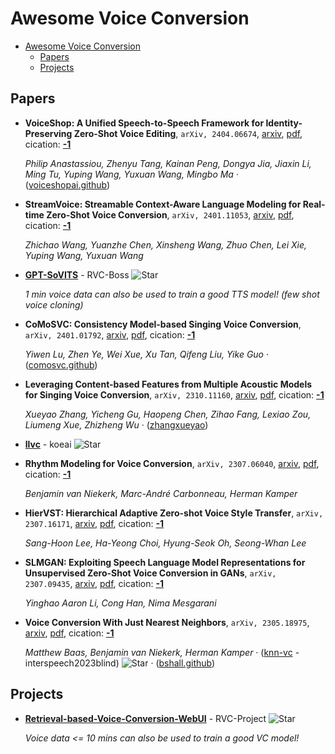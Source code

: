 # Awesome Voice Conversion

- [Awesome Voice Conversion](#awesome-voice-conversion)
  - [Papers](#papers)
  - [Projects](#projects)


## Papers
- **VoiceShop: A Unified Speech-to-Speech Framework for Identity-Preserving
  Zero-Shot Voice Editing**, `arXiv, 2404.06674`, [arxiv](http://arxiv.org/abs/2404.06674v2), [pdf](http://arxiv.org/pdf/2404.06674v2.pdf), cication: [**-1**](None)

	 *Philip Anastassiou, Zhenyu Tang, Kainan Peng, Dongya Jia, Jiaxin Li, Ming Tu, Yuping Wang, Yuxuan Wang, Mingbo Ma* · ([voiceshopai.github](https://voiceshopai.github.io/))
- **StreamVoice: Streamable Context-Aware Language Modeling for Real-time
  Zero-Shot Voice Conversion**, `arXiv, 2401.11053`, [arxiv](http://arxiv.org/abs/2401.11053v2), [pdf](http://arxiv.org/pdf/2401.11053v2.pdf), cication: [**-1**](None)

	 *Zhichao Wang, Yuanzhe Chen, Xinsheng Wang, Zhuo Chen, Lei Xie, Yuping Wang, Yuxuan Wang*
- [**GPT-SoVITS**](https://github.com/RVC-Boss/GPT-SoVITS) - RVC-Boss ![Star](https://img.shields.io/github/stars/RVC-Boss/GPT-SoVITS.svg?style=social&label=Star)

	 *1 min voice data can also be used to train a good TTS model! (few shot voice cloning)*
- **CoMoSVC: Consistency Model-based Singing Voice Conversion**, `arXiv, 2401.01792`, [arxiv](http://arxiv.org/abs/2401.01792v1), [pdf](http://arxiv.org/pdf/2401.01792v1.pdf), cication: [**-1**](None)

	 *Yiwen Lu, Zhen Ye, Wei Xue, Xu Tan, Qifeng Liu, Yike Guo* · ([comosvc.github](https://comosvc.github.io/))
- **Leveraging Content-based Features from Multiple Acoustic Models for
  Singing Voice Conversion**, `arXiv, 2310.11160`, [arxiv](http://arxiv.org/abs/2310.11160v1), [pdf](http://arxiv.org/pdf/2310.11160v1.pdf), cication: [**-1**](None)

	 *Xueyao Zhang, Yicheng Gu, Haopeng Chen, Zihao Fang, Lexiao Zou, Liumeng Xue, Zhizheng Wu* · ([zhangxueyao](https://www.zhangxueyao.com/data/MultipleContentsSVC/index.html))
- [**llvc**](https://github.com/koeai/llvc) - koeai ![Star](https://img.shields.io/github/stars/koeai/llvc.svg?style=social&label=Star)
- **Rhythm Modeling for Voice Conversion**, `arXiv, 2307.06040`, [arxiv](http://arxiv.org/abs/2307.06040v1), [pdf](http://arxiv.org/pdf/2307.06040v1.pdf), cication: [**-1**](None)

	 *Benjamin van Niekerk, Marc-André Carbonneau, Herman Kamper*
- **HierVST: Hierarchical Adaptive Zero-shot Voice Style Transfer**, `arXiv, 2307.16171`, [arxiv](http://arxiv.org/abs/2307.16171v1), [pdf](http://arxiv.org/pdf/2307.16171v1.pdf), cication: [**-1**](None)

	 *Sang-Hoon Lee, Ha-Yeong Choi, Hyung-Seok Oh, Seong-Whan Lee*
- **SLMGAN: Exploiting Speech Language Model Representations for
  Unsupervised Zero-Shot Voice Conversion in GANs**, `arXiv, 2307.09435`, [arxiv](http://arxiv.org/abs/2307.09435v1), [pdf](http://arxiv.org/pdf/2307.09435v1.pdf), cication: [**-1**](None)

	 *Yinghao Aaron Li, Cong Han, Nima Mesgarani*
- **Voice Conversion With Just Nearest Neighbors**, `arXiv, 2305.18975`, [arxiv](http://arxiv.org/abs/2305.18975v1), [pdf](http://arxiv.org/pdf/2305.18975v1.pdf), cication: [**-1**](None)

	 *Matthew Baas, Benjamin van Niekerk, Herman Kamper* · ([knn-vc](https://github.com/interspeech2023blind/knn-vc) - interspeech2023blind) ![Star](https://img.shields.io/github/stars/interspeech2023blind/knn-vc.svg?style=social&label=Star) · ([bshall.github](https://bshall.github.io/knn-vc/))

## Projects

- [**Retrieval-based-Voice-Conversion-WebUI**](https://github.com/RVC-Project/Retrieval-based-Voice-Conversion-WebUI) - RVC-Project ![Star](https://img.shields.io/github/stars/RVC-Project/Retrieval-based-Voice-Conversion-WebUI.svg?style=social&label=Star)

	 *Voice data <= 10 mins can also be used to train a good VC model!*